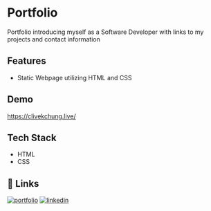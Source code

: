 
# Portfolio
Portfolio introducing myself as a Software Developer with links to my projects and contact information

## Features

- Static Webpage utilizing HTML and CSS

## Demo

https://clivekchung.live/

  
## Tech Stack

- HTML
- CSS


  

## 🔗 Links
[![portfolio](https://img.shields.io/badge/my_portfolio-000?style=for-the-badge&logo=ko-fi&logoColor=white)](https://clivekchung.live)
[![linkedin](https://img.shields.io/badge/linkedin-0A66C2?style=for-the-badge&logo=linkedin&logoColor=white)](https://www.linkedin.com/clive-k-chung)
